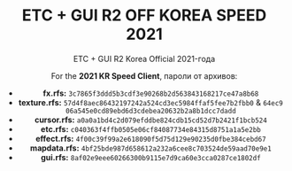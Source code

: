 <h1 style="text-align:center">ETC + GUI R2 OFF KOREA SPEED 2021</h1>

<p style="text-align:center">ETC + GUI R2 Korea Official 2021-года</p>

<p style="text-align:center">For the&nbsp;<strong>2021 KR Speed Client</strong>, пароли от архивов:</p>

<ul>
	<li style="text-align: center;"><strong>fx.rfs:</strong>&nbsp;<code>3c7865f3ddd5b3cdf3e90268b2d563843168217ce47a8b68</code></li>
	<li style="text-align: center;"><strong>texture.rfs:</strong>&nbsp;<code>57d4f8aec86432197242a524cd3ec5984ffaf5fee7b2fbb0</code>&nbsp;&amp;&nbsp;<code>64ec906a545e0cd89ebd6d3cdebea20632b2a8b1dcc7dadd</code></li>
	<li style="text-align: center;"><strong>cursor.rfs:</strong>&nbsp;<code>a0a0a1bd4c2d079efddbe824cdb15cd52d7b2421f1bcb524</code></li>
	<li style="text-align: center;"><strong>etc.rfs:</strong>&nbsp;<code>c040363f4ffb0505e06cf84087734e84315d8751a1a5e2bb</code></li>
	<li style="text-align: center;"><strong>effect.rfs:</strong>&nbsp;<code>4f00c39f99a2e618090f5d75d129e90235d0fbe384cebd67</code></li>
	<li style="text-align: center;"><strong>mapdata.rfs:</strong>&nbsp;<code>4bf25bde987d658612a232a6cee8c703524de59aad70e9e1</code></li>
	<li style="text-align: center;"><strong>gui.rfs:</strong>&nbsp;<code>8af02e9eee60266300b9115e7d9ca60e3cca0287ce1802df</code></li>
</ul>

<p>&nbsp;</p>
